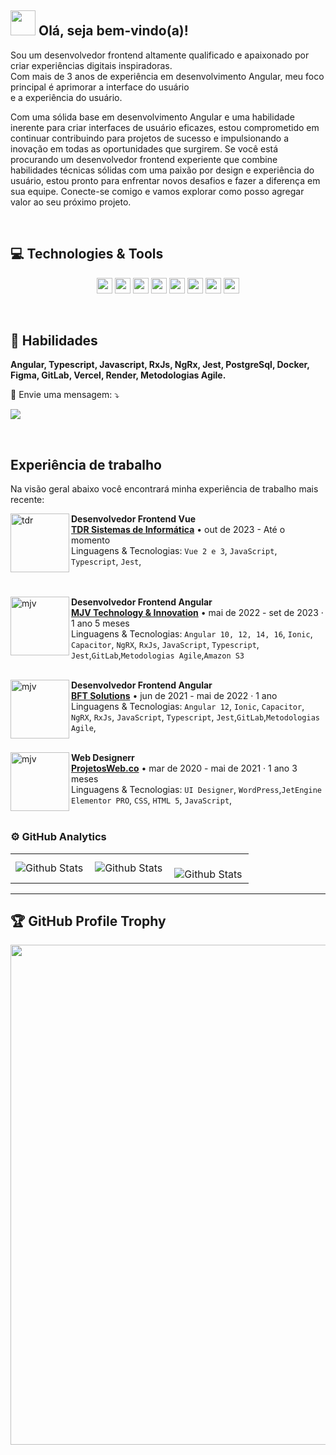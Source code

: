 <span>

## <img src="https://i.imgur.com/0hdZ65D.gif" width="40px"> Olá, seja bem-vindo(a)!</h2>

</span>
<p align="start">
  Sou um desenvolvedor frontend altamente qualificado e apaixonado por criar experiências digitais inspiradoras. <br>Com mais de 3 anos de experiência em desenvolvimento Angular, meu foco principal é aprimorar a interface do usuário <br>e a experiência do usuário. 

  Com uma sólida base em desenvolvimento Angular e uma habilidade inerente para criar interfaces de usuário eficazes, estou comprometido em continuar contribuindo para projetos de sucesso e impulsionando a inovação em todas as oportunidades que surgirem. Se você está procurando um desenvolvedor frontend experiente que combine habilidades técnicas sólidas com uma      paixão por design e experiência do usuário, estou pronto para enfrentar novos desafios e fazer a diferença em sua equipe. Conecte-se comigo e vamos explorar como posso agregar valor ao seu próximo projeto.
</p>

<br>

## 💻 Technologies & Tools

<p align="center">
 <img src="https://img.shields.io/badge/-Javascript-%23F7DF1E?style=flat-square&logo=javascript&logoColor=black" height="25"/>
 <img src="https://img.shields.io/badge/-Typecript-%23007ACC?style=flat-square&logo=typescript&logoColor=white" height="25"/>
 <img src="https://img.shields.io/badge/-Angular-%23DD0031?style=flat-square&logo=angular&logoColor=white" height="25"/>


<img src="https://img.shields.io/badge/-Bootstrap-%23563D7C.svg?style=flat-square&logo=bootstrap&logoColor=white" height="25"/>
  
<img src="https://img.shields.io/badge/-npm-CB3837?style=flat-square&logo=npm" height="25"/>
<img src="https://img.shields.io/badge/-GitHub-181717?style=flat-square&logo=github" height="25"/>
<img src="https://img.shields.io/badge/-MongoDB-%234ea94b.svg?style=flat-square&logo=mongodb&logoColor=white" height="25"/>
<img src="https://img.shields.io/badge/-Firebase-%23F7DF1E.svg?style=flat-square&logo=firebase&logoColor=white" height="25"/>

</p>

<br>

## 💼 Habilidades

<p align="start">
  <strong>Angular, Typescript, Javascript, RxJs, NgRx, Jest, PostgreSql, Docker, Figma, GitLab, Vercel, Render, Metodologias Agile.</strong>
</p>

<p align="start">
  💌 Envie uma mensagem: ⤵️
</p>
<p align="start">  
  <a href="https://www.linkedin.com/in/keidsonroby/" alt="Linkedin">
  <img src="https://img.shields.io/badge/-Linkedin-0e76a8?style=flat-square&logo=Linkedin&logoColor=white&link=https://www.linkedin.com/in/keidsonroby/" /></a>
</p>

<br>

## Experiência de trabalho

Na visão geral abaixo você encontrará minha experiência de trabalho mais recente:

[<img align="left" height="94px" width="94px" alt="tdr" src="https://media.licdn.com/dms/image/C4D0BAQG_4sVWnHebWQ/company-logo_200_200/0/1630542344061/tdrsolucoes_logo?e=1713398400&v=beta&t=FfCfuN2kMTH_Fqq9mw_UYWQFF0MZYI6DiTOTn0AfZr0"/>](https://www.linkedin.com/company/tdrsolucoes/)

**Desenvolvedor Frontend Vue** \
[**TDR Sistemas de Informática**](https://www.linkedin.com/company/tdrsolucoes/) • out de 2023 - Até o momento  \
Linguagens & Tecnologias: `Vue 2 e 3`,  `JavaScript`, `Typescript`, `Jest`,\
<br/>
<br/>

[<img align="left" height="94px" width="94px" alt="mjv" src="https://media.licdn.com/dms/image/C4E0BAQGgcB7CBZd_2Q/company-logo_200_200/0/1630641270331/mjv_tech_and_innovation_logo?e=1713398400&v=beta&t=8QZSBfF2Btnm5RhzUKqsydh-1xNT977ldwytG-sIqdU"/>](https://www.linkedin.com/company/mjv-tech-and-innovation/)

**Desenvolvedor Frontend Angular** \
[**MJV Technology & Innovation**](https://www.linkedin.com/company/mjv-tech-and-innovation/) • mai de 2022 - set de 2023 · 1 ano 5 meses \
Linguagens & Tecnologias: `Angular 10, 12, 14, 16`, `Ionic`, `Capacitor`, `NgRX`, `RxJs`, `JavaScript`, `Typescript`, `Jest`,`GitLab`,`Metodologias Agile`,`Amazon S3`\
<br/>

[<img align="left" height="94px" width="94px" alt="mjv" src="https://media.licdn.com/dms/image/C4D0BAQFMGfE06iABTw/company-logo_200_200/0/1651175834145/bft_solutions_logo?e=1713398400&v=beta&t=NHTY6ZK8stqdge6IYPvksv_YrNhLpaN90gNxVeT0xd4"/>](https://www.linkedin.com/company/bft-solutions/)

**Desenvolvedor Frontend Angular** \
[**BFT Solutions**](https://www.linkedin.com/company/bft-solutions/) • jun de 2021 - mai de 2022 · 1 ano \
Linguagens & Tecnologias: `Angular 12`, `Ionic`, `Capacitor`, `NgRX`, `RxJs`, `JavaScript`, `Typescript`, `Jest`,`GitLab`,`Metodologias Agile`,\
<br/>

[<img align="left" height="94px" width="94px" alt="mjv" src="https://encrypted-tbn0.gstatic.com/images?q=tbn:ANd9GcQb6a26gPdhmgK2TriyW05MWQgBpJA8GAPbkvEHN7iLjQ32b81BNKdT4-sqmneep96RhsE&usqp=CAU"/>](https://projetosweb.co/)

**Web Designerr** \
[**ProjetosWeb.co**](https://projetosweb.co/) • mar de 2020 - mai de 2021 · 1 ano 3 meses \
Linguagens & Tecnologias: `UI Designer`, `WordPress`,`JetEngine` `Elementor PRO`, `CSS`, `HTML 5`, `JavaScript`,\
<br/>

### ⚙️ GitHub Analytics

<table>
  <tr>
    <td>
      <img
        align="left"
        src="https://github-readme-stats.vercel.app/api?username=keidsondesigner&theme=dark&hide_border=false&include_all_commits=true"
        alt="Github Stats"
      />
    </td>
    <td>
      <img
        align="left"
        src="https://github-readme-stats.vercel.app/api/top-langs/?username=keidsondesigner&theme=dark&hide_border=false&include_all_commits=true&count_private=true&layout=compact"
        alt="Github Stats"
      />
    </td>
    <td>
      <br />
      <img
        align="left"
        src="https://github-readme-streak-stats.herokuapp.com/?user=keidsondesigner&theme=dark&hide_border=false"
        alt="Github Stats"
      />
    </td>
  </tr>
</table>

--- 

## 🏆 GitHub Profile Trophy

<p align="center">
  <a
    href="https://github.com/ryo-ma/github-profile-trophy"
    title="repositório de troféus"
  >
    <img
      width="800"
      src="https://github-profile-trophy.vercel.app/?username=keidsondesigner&column=8&theme=darkhub&no-frame=true&no-bg=true"
    />
  </a>
</p>
